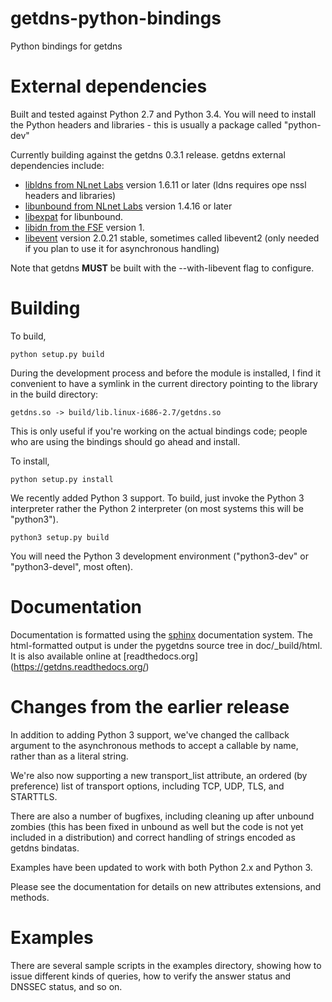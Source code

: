 getdns-python-bindings
======================

Python bindings for getdns

External dependencies
=====================

Built and tested against Python 2.7 and Python 3.4.  You will need to install
the Python headers and libraries - this is usually a package
called "python-dev"

Currently building against the getdns 0.3.1 release.
getdns external dependencies include:

* [libldns from NLnet Labs](https://www.nlnetlabs.nl/projects/ldns/) version 1.6.11 or later (ldns requires ope
nssl headers and libraries)
* [libunbound from NLnet Labs](http://www.nlnetlabs.nl/projects/unbound/) version 1.4.16 or later
* [libexpat](http://expat.sourceforge.net/) for libunbound.
* [libidn from the FSF](http://www.gnu.org/software/libidn/) version 1.
* [libevent](http://libevent.org) version 2.0.21 stable, sometimes called libevent2 (only needed if you plan to
 use it for asynchronous handling)

Note that getdns **MUST** be built with the --with-libevent flag to
configure.

Building
========
To build, 

```
python setup.py build 
````

During the development process and before the module is installed, I
find it convenient to have a symlink in the current directory pointing
to the library in the build directory:

```
getdns.so -> build/lib.linux-i686-2.7/getdns.so
```

This is only useful if you're working on the actual bindings code;
people who are using the bindings should go ahead and install.

 To install,

```
python setup.py install
````

We recently added Python 3 support.  To build, just invoke
the Python 3 interpreter rather the Python 2 interpreter (on
most systems this will be "python3").  

```
python3 setup.py build
```
You will need the
Python 3 development environment ("python3-dev" or
"python3-devel", most often).


Documentation
=============

Documentation is formatted using the [sphinx](http://sphinx-doc.org/)
documentation system.  The html-formatted output is under the pygetdns
source tree in doc/_build/html.  It is also available online at [readthedocs.org]
(https://getdns.readthedocs.org/)

Changes from the earlier release
================================

In addition to adding Python 3 support, we've changed the callback
argument to the asynchronous methods to accept a callable by name,
rather than as a literal string.

We're also now supporting a new transport_list attribute, an
ordered (by preference) list of transport options, including
TCP, UDP, TLS, and STARTTLS.

There are also a number of bugfixes, including cleaning up
after unbound zombies (this has been fixed in unbound as well
but the code is not yet included in a distribution) and
correct handling of strings encoded as getdns bindatas.

Examples have been updated to work with both Python 2.x and
Python 3.

Please see the documentation for details on new attributes 
extensions, and methods.

Examples
========

There are several sample scripts in the examples directory, showing how to 
issue different kinds of queries, how to verify the answer status and DNSSEC
status, and so on.


